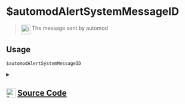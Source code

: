 # $automodAlertSystemMessageID
> <img align="top" src="https://upload.wikimedia.org/wikipedia/commons/thumb/e/e4/Infobox_info_icon.svg/160px-Infobox_info_icon.svg.png?20150409153300" alt="image" width="25" height="auto"> The message sent by automod
## Usage
```
$automodAlertSystemMessageID
```
<details>
<summary>
    
## <img align="top" src="https://cdn4.iconfinder.com/data/icons/iconsimple-logotypes/512/github-512.png" alt="image" width="25" height="auto">  [Source Code](https://github.com/tryforge/ForgeScript-V2/blob/main/src/native/automodAlertSystemMessageID.ts)
    
</summary>
    
```ts
import { AutoModerationActionType } from "discord.js"
import { NativeFunction, Return } from "../structures"

export default new NativeFunction({
    name: "$automodAlertSystemMessageID",
    version: "1.2.0",
    description: "The message sent by automod",
    unwrap: false,
    execute(ctx) {
        return this.success(ctx.automod?.alertSystemMessageId)
    },
})
```
    
</details>